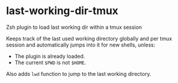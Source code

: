 # last-working-dir-tmux
Zsh plugin to load last working dir within a tmux session


Keeps track of the last used working directory globally and per tmux session and automatically jumps into it
for new shells, unless:

- The plugin is already loaded.
- The current `$PWD` is not `$HOME`.

Also adds `lwd` function to jump to the last working directory.
